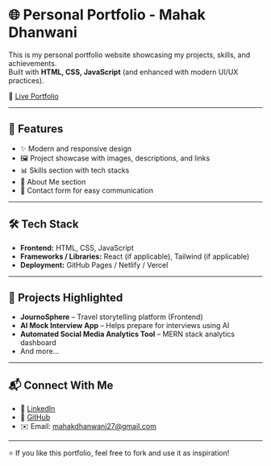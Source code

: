 # 🌐 Personal Portfolio - Mahak Dhanwani

This is my personal portfolio website showcasing my projects, skills, and achievements.  
Built with **HTML, CSS, JavaScript** (and enhanced with modern UI/UX practices).  

🚀 [Live Portfolio](#https://portfolio-ruby-rho-14.vercel.app/) 

---

## 📌 Features
- ✨ Modern and responsive design
- 🖼️ Project showcase with images, descriptions, and links
- 📊 Skills section with tech stacks
- 👤 About Me section
- 📩 Contact form for easy communication

---

## 🛠️ Tech Stack
- **Frontend:** HTML, CSS, JavaScript  
- **Frameworks / Libraries:** React (if applicable), Tailwind (if applicable)  
- **Deployment:** GitHub Pages / Netlify / Vercel  

---

## 📂 Projects Highlighted
- **JournoSphere** – Travel storytelling platform (Frontend)
- **AI Mock Interview App** – Helps prepare for interviews using AI  
- **Automated Social Media Analytics Tool** – MERN stack analytics dashboard  
- And more...  

---

## 📬 Connect With Me
- 💼 [LinkedIn](https://www.linkedin.com/in/mahakdhanwani27)  
- 🐙 [GitHub](https://github.com/mahakdhanwani27)  
- ✉️ Email: mahakdhanwani27@gmail.com  

---

⭐ If you like this portfolio, feel free to fork and use it as inspiration!
